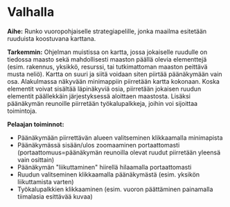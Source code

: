 # Valhalla

**Aihe:** Runko vuoropohjaiselle strategiapelille, jonka maailma esitetään ruuduista koostuvana karttana.

**Tarkemmin:** Ohjelman muistissa on kartta, jossa jokaiselle ruudulle on tiedossa maasto sekä mahdollisesti maaston päällä olevia elementtejä (esim. rakennus, yksikkö, resurssi, tai tutkimattoman maaston peittävä musta neliö). Kartta on suuri ja siitä voidaan siten piirtää päänäkymään vain osa. Alakulmassa näkyvään minimappiin piirretään kartta kokonaan. Koska elementit voivat sisältää läpinäkyviä osia, piirretään jokaisen ruudun elementit päällekkäin järjestyksessä aloittaen maastosta. Lisäksi päänäkymän reunoille piirretään työkalupalkkeja, joihin voi sijoittaa toimintoja.

**Pelaajan toiminnot:**
- Päänäkymään piirrettävän alueen valitseminen klikkaamalla minimapista
- Päänäkymässä sisään/ulos zoomaaminen portaattomasti (portaattomuus=päänäkymän reunoilla olevat ruudut piirretään yleensä vain osittain)
- Päänäkymän "liikuttaminen" hiirellä hilaamalla portaattomasti
- Ruudun valitseminen klikkaamalla päänäkymästä (esim. yksikön liikuttamista varten)
- Työkalupalkkien klikkaaminen (esim. vuoron päättäminen painamalla tiimalasia esittävää kuvaa)
